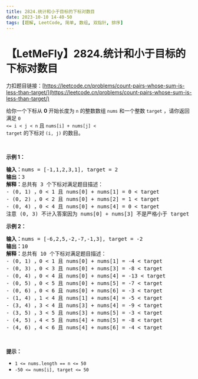 ```yaml
---
title: 2824.统计和小于目标的下标对数目
date: 2023-10-10 14-40-50
tags: [题解, LeetCode, 简单, 数组, 双指针, 排序]
---
```


# 【LetMeFly】2824.统计和小于目标的下标对数目

力扣题目链接：[https://leetcode.cn/problems/count-pairs-whose-sum-is-less-than-target/](https://leetcode.cn/problems/count-pairs-whose-sum-is-less-than-target/)

给你一个下标从 <strong>0</strong>&nbsp;开始长度为 <code>n</code>&nbsp;的整数数组&nbsp;<code>nums</code>&nbsp;和一个整数&nbsp;<code>target</code>&nbsp;，请你返回满足&nbsp;<code>0 &lt;= i &lt; j &lt; n</code> 且 <code>nums[i] + nums[j] &lt; target</code>&nbsp;的下标对&nbsp;<code>(i, j)</code>&nbsp;的数目。
<p>&nbsp;</p>

<p><strong class="example">示例 1：</strong></p>

<pre>
<b>输入：</b>nums = [-1,1,2,3,1], target = 2
<b>输出：</b>3
<b>解释：</b>总共有 3 个下标对满足题目描述：
- (0, 1) ，0 &lt; 1 且 nums[0] + nums[1] = 0 &lt; target
- (0, 2) ，0 &lt; 2 且 nums[0] + nums[2] = 1 &lt; target 
- (0, 4) ，0 &lt; 4 且 nums[0] + nums[4] = 0 &lt; target
注意 (0, 3) 不计入答案因为 nums[0] + nums[3] 不是严格小于 target 。
</pre>

<p><strong class="example">示例 2：</strong></p>

<pre>
<b>输入：</b>nums = [-6,2,5,-2,-7,-1,3], target = -2
<b>输出：</b>10
<b>解释：</b>总共有 10 个下标对满足题目描述：
- (0, 1) ，0 &lt; 1 且 nums[0] + nums[1] = -4 &lt; target
- (0, 3) ，0 &lt; 3 且 nums[0] + nums[3] = -8 &lt; target
- (0, 4) ，0 &lt; 4 且 nums[0] + nums[4] = -13 &lt; target
- (0, 5) ，0 &lt; 5 且 nums[0] + nums[5] = -7 &lt; target
- (0, 6) ，0 &lt; 6 且 nums[0] + nums[6] = -3 &lt; target
- (1, 4) ，1 &lt; 4 且 nums[1] + nums[4] = -5 &lt; target
- (3, 4) ，3 &lt; 4 且 nums[3] + nums[4] = -9 &lt; target
- (3, 5) ，3 &lt; 5 且 nums[3] + nums[5] = -3 &lt; target
- (4, 5) ，4 &lt; 5 且 nums[4] + nums[5] = -8 &lt; target
- (4, 6) ，4 &lt; 6 且 nums[4] + nums[6] = -4 &lt; target
</pre>

<p>&nbsp;</p>

<p><strong>提示：</strong></p>

<ul>
	<li><code>1 &lt;= nums.length == n &lt;= 50</code></li>
	<li><code>-50 &lt;= nums[i], target &lt;= 50</code></li>
</ul>


    